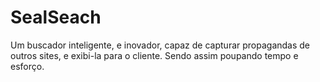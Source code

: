 # SealSeach
Um buscador inteligente, e inovador, capaz de capturar propagandas de outros sites, e exibi-la para o cliente. Sendo assim poupando tempo e esforço.
